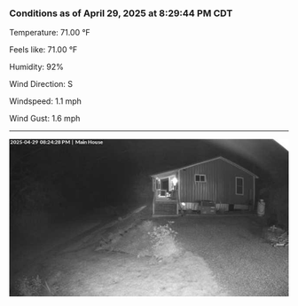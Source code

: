 ### Conditions as of April 29, 2025 at 8:29:44 PM CDT 

Temperature: 71.00 &deg;F

Feels like: 71.00 &deg;F

Humidity: 92%

Wind Direction: S

Windspeed: 1.1 mph

Wind Gust: 1.6 mph

---

<img src="./images/latest.jpeg"/>

